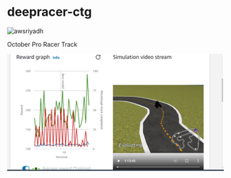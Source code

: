 # deepracer-ctg
![awsriyadh](https://github.com/riyadhuddin/deepracer-ctg/blob/main/img/octoberh2h.png)<p>October Pro Racer Track</p>
![awsdeepracerbangladesh](https://github.com/riyadhuddin/deepracer-ctg/blob/main/img/awsdeepoct.JPG)
